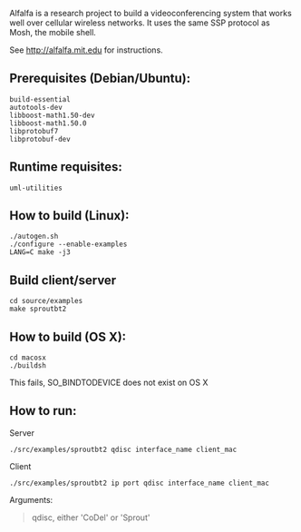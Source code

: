 Alfalfa is a research project to build a videoconferencing system
that works well over cellular wireless networks. It uses the same
SSP protocol as Mosh, the mobile shell.

See http://alfalfa.mit.edu for instructions.

## Prerequisites (Debian/Ubuntu):
```
build-essential
autotools-dev
libboost-math1.50-dev 
libboost-math1.50.0 
libprotobuf7 
libprotobuf-dev 
```
## Runtime requisites:
```
uml-utilities
```

## How to build (Linux):
```
./autogen.sh
./configure --enable-examples
LANG=C make -j3
```

## Build client/server
```
cd source/examples
make sproutbt2
```

## How to build (OS X):
```
cd macosx
./buildsh
```

This fails, SO_BINDTODEVICE does not exist on OS X

## How to run:

Server
```
./src/examples/sproutbt2 qdisc interface_name client_mac
```

Client
```
./src/examples/sproutbt2 ip port qdisc interface_name client_mac
```

Arguments:
> qdisc, either 'CoDel' or 'Sprout'
